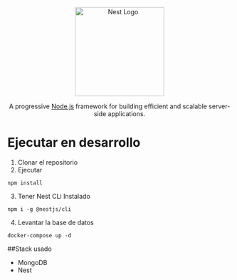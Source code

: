 <p align="center">
  <a href="http://nestjs.com/" target="blank"><img src="https://nestjs.com/img/logo-small.svg" width="200" alt="Nest Logo" /></a>
</p>

[circleci-image]: https://img.shields.io/circleci/build/github/nestjs/nest/master?token=abc123def456
[circleci-url]: https://circleci.com/gh/nestjs/nest

  <p align="center">A progressive <a href="http://nodejs.org" target="_blank">Node.js</a> framework for building efficient and scalable server-side applications.</p>
    <p align="center">


# Ejecutar en desarrollo

1. Clonar el repositorio
2. Ejecutar
```
npm install
```
3. Tener Nest CLi Instalado
```
npm i -g @nestjs/cli
```
4. Levantar la base de datos
```
docker-compose up -d
``` 
##Stack usado
* MongoDB
* Nest

